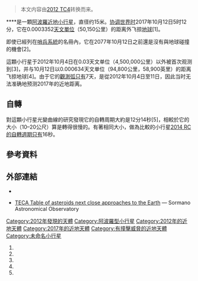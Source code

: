 > 本文内容由[2012 TC4](https://zh.wikipedia.org/wiki/2012_TC4)转换而来。


****是一顆[阿波羅](https://zh.wikipedia.org/wiki/阿波羅型小行星 "wikilink")[近地小行星](../Page/近地小行星.md "wikilink")，直径约15米。[协调世界时](../Page/协调世界时.md "wikilink")2017年10月12日5时12分，它在0.0003352[天文單位](../Page/天文單位.md "wikilink")（50,150公里）的距离外飞掠[地球](../Page/地球.md "wikilink")\[1\]。

即使已經列在[哨兵系統](../Page/哨兵系統.md "wikilink")的名冊內，它在2077年10月12日之前還是沒有與地球碰撞的機會\[2\]。

這顆小行星于2012年10月4日在0.03天文单位（4,500,000公里）以外被首次观测到\[3\]，并与10月12日以0.000634天文单位（94,800公里，58,900英里）的距离飞掠地球\[4\]。由于它的[觀測弧只有](https://zh.wikipedia.org/wiki/觀測弧 "wikilink")7天，是從2012年10月4日至11日，因此当时无法准确地预测2017年的近地距离。

## 自轉

對這顆小行星光變曲線的研究發現它的自轉周期大約是12分14秒\[5\]，相較於它的大小（10–20公尺）算是轉得很慢的。有著相同大小，做為比較的小行星[2014 RC的自轉週期只有](https://zh.wikipedia.org/wiki/2014_RC "wikilink")16秒。

## 參考資料

## 外部連結

  -
<!-- end list -->

  - [TECA Table of asteroids next close approaches to the Earth](http://www.brera.mi.astro.it/sormano/teca.html) — Sormano Astronomical Observatory

[Category:2012年發現的天體](https://zh.wikipedia.org/wiki/Category:2012年發現的天體 "wikilink") [Category:阿波羅型小行星](https://zh.wikipedia.org/wiki/Category:阿波羅型小行星 "wikilink") [Category:2012年的近地天體](https://zh.wikipedia.org/wiki/Category:2012年的近地天體 "wikilink") [Category:2017年的近地天體](https://zh.wikipedia.org/wiki/Category:2017年的近地天體 "wikilink") [Category:有撞擊威脅的近地天體](https://zh.wikipedia.org/wiki/Category:有撞擊威脅的近地天體 "wikilink") [Category:未命名小行星](https://zh.wikipedia.org/wiki/Category:未命名小行星 "wikilink")

1.
2.
3.
4.
5.